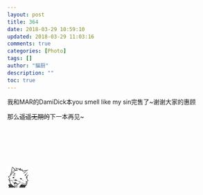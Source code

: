 ```yaml
---
layout: post
title: 364
date: 2018-03-29 10:59:10
updated: 2018-03-29 11:03:16
comments: true
categories: [Photo]
tags: []
author: "猫厨"
description: ""
toc: true
---
```


<p>我和MAR的DamiDick本you smell like my sin完售了~谢谢大家的惠顾</p> 
<p>那么<span style="text-decoration:line-through;"  >遥遥无期的</span>下一本再见~</p> 
<p><br /></p> 
<p><br /></p> 
<p><br /></p>

![](https://raw.githubusercontent.com/alicewish/meowchain247/master/img_cVZNdzJtQk9JV2ZaSVdqOWROZDcxalM1SDdwV2tXa3JVYVFieGtrdTVidUsvcHV0TjNGNWFRPT0.png)